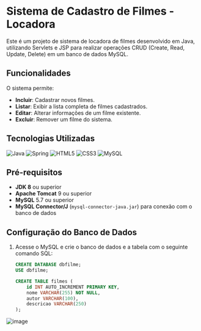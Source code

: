 # Sistema de Cadastro de Filmes - Locadora

Este é um projeto de sistema de locadora de filmes desenvolvido em Java, utilizando Servlets e JSP para realizar operações CRUD (Create, Read, Update, Delete) em um banco de dados MySQL.

## Funcionalidades

O sistema permite:
- **Incluir**: Cadastrar novos filmes.
- **Listar**: Exibir a lista completa de filmes cadastrados.
- **Editar**: Alterar informações de um filme existente.
- **Excluir**: Remover um filme do sistema.

## Tecnologias Utilizadas

![Java](https://img.shields.io/badge/java-%23ED8B00.svg?style=for-the-badge&logo=openjdk&logoColor=white)
![Spring](https://img.shields.io/badge/spring-%236DB33F.svg?style=for-the-badge&logo=spring&logoColor=white)
![HTML5](https://img.shields.io/badge/html5-%23E34F26.svg?style=for-the-badge&logo=html5&logoColor=white)
![CSS3](https://img.shields.io/badge/css3-%231572B6.svg?style=for-the-badge&logo=css3&logoColor=white)
![MySQL](https://img.shields.io/badge/mysql-4479A1.svg?style=for-the-badge&logo=mysql&logoColor=white)

## Pré-requisitos

- **JDK 8** ou superior
- **Apache Tomcat** 9 ou superior
- **MySQL** 5.7 ou superior
- **MySQL Connector/J** (`mysql-connector-java.jar`) para conexão com o banco de dados

## Configuração do Banco de Dados

1. Acesse o MySQL e crie o banco de dados e a tabela com o seguinte comando SQL:

   ```sql
   CREATE DATABASE dbfilme;
   USE dbfilme;

   CREATE TABLE filmes (
       id INT AUTO_INCREMENT PRIMARY KEY,
       nome VARCHAR(255) NOT NULL,
       autor VARCHAR(100),
       descricao VARCHAR(250)
   );

![image](https://github.com/user-attachments/assets/4483c818-8db8-4274-82d0-336641af5384)
